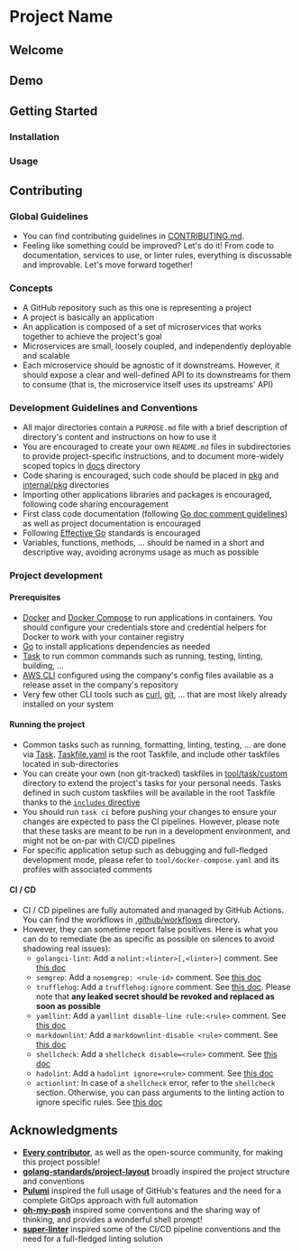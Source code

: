 # Project Name

<!-- Brief description of the project -->

## Welcome

<!-- Project presentation, motivation, and main features -->

## Demo

<!-- If applicable, project demo (video, screenshots, asciicinema, ...) -->

## Getting Started

### Installation

<!-- Prerequisites and installation instructions -->

### Usage

<!-- Basic usage and main commands -->

## Contributing

### Global Guidelines

- You can find contributing guidelines in [CONTRIBUTING.md](/../../../../kemadev/.github/blob/main/.github/CONTRIBUTING.md).
- Feeling like something could be improved? Let's do it! From code to documentation, services to use, or linter rules, everything is discussable and improvable. Let's move forward together!

### Concepts

- A GitHub repository such as this one is representing a project
- A project is basically an application
- An application is composed of a set of microservices that works together to achieve the project's goal
- Microservices are small, loosely coupled, and independently deployable and scalable
- Each microservice should be agnostic of it downstreams. However, it should expose a clear and well-defined API to its downstreams for them to consume (that is, the microservice itself uses its upstreams' API)

### Development Guidelines and Conventions

- All major directories contain a `PURPOSE.md` file with a brief description of directory's content and instructions on how to use it
- You are encouraged to create your own `README.md` files in subdirectories to provide project-specific instructions, and to document more-widely scoped topics in [docs](./doc) directory
- Code sharing is encouraged, such code should be placed in [pkg](pkg) and [internal/pkg](internal/pkg) directories
- Importing other applications libraries and packages is encouraged, following code sharing encouragement
- First class code documentation (following [Go doc comment guidelines](https://go.dev/doc/comment)) as well as project documentation is encouraged
- Following [Effective Go](https://go.dev/doc/effective_go) standards is encouraged
- Variables, functions, methods, ... should be named in a short and descriptive way, avoiding acronyms usage as much as possible

### Project development

#### Prerequisites

- [Docker](https://github.com/docker/cli) and [Docker Compose](https://github.com/docker/compose) to run applications in containers. You should configure your credentials store and credential helpers for Docker to work with your container registry
- [Go](https://github.com/golang/go) to install applications dependencies as needed
- [Task](https://github.com/go-task/task) to run common commands such as running, testing, linting, building, ...
- [AWS CLI](https://github.com/aws/aws-cli) configured using the company's config files available as a release asset in the company's repository
- Very few other CLI tools such as [curl](https://github.com/curl/curl), [git](https://github.com/git/git), ... that are most likely already installed on your system

#### Running the project

- Common tasks such as running, formatting, linting, testing, ... are done via [Task](https://github.com/go-task/task). [Taskfile.yaml](Taskfile.yaml) is the root Taskfile, and include other taskfiles located in sub-directories
- You can create your own (non git-tracked) taskfiles in [tool/task/custom](tool/task/custom) directory to extend the project's tasks for your personal needs. Tasks defined in such custom taskfiles will be available in the root Taskfile thanks to the [`includes` directive](tool/task/Taskfile.yaml#L10)
- You should run `task ci` before pushing your changes to ensure your changes are expected to pass the CI pipelines. However, please note that these tasks are meant to be run in a development environment, and might not be on-par with CI/CD pipelines
- For specific application setup such as debugging and full-fledged development mode, please refer to `tool/docker-compose.yaml` and its profiles with associated comments

#### CI / CD

- CI / CD pipelines are fully automated and managed by GitHub Actions. You can find the workflows in [.github/workflows](.github/workflows) directory.
- However, they can sometime report false positives. Here is what you can do to remediate (be as specific as possible on silences to avoid shadowing real issues):
  - `golangci-lint`: Add a `nolint:<linter>[,<linter>]` comment. See [this doc](https://golangci-lint.run/usage/false-positives/)
  - `semgrep`: Add a `nosemgrep: <rule-id>` comment. See [this doc](https://semgrep.dev/docs/ignoring-files-folders-code)
  - `trufflehog`: Add a `trufflehog:ignore` comment. See [this doc](https://github.com/trufflesecurity/trufflehog/blob/main/README.md#question-faq). Please note that **any leaked secret should be revoked and replaced as soon as possible**
  - `yamllint`: Add a `yamllint disable-line rule:<rule>` comment. See [this doc](https://yamllint.readthedocs.io/en/stable/disable_with_comments.html)
  - `markdownlint`: Add a `markdownlint-disable <rule>` comment. See [this doc](https://github.com/DavidAnson/markdownlint/blob/main/README.md#configuration)
  - `shellcheck`: Add a `shellcheck disable=<rule>` comment. See [this doc](https://github.com/koalaman/shellcheck/wiki/Ignore)
  - `hadolint`: Add a `hadolint ignore=<rule>` comment. See [this doc](https://github.com/hadolint/hadolint/blob/master/README.md#ignoring-rules)
  - `actionlint`: In case of a `shellcheck` error, refer to the `shellcheck` section. Otherwise, you can pass arguments to the linting action to ignore specific rules. See [this doc](https://github.com/rhysd/actionlint/blob/main/docs/usage.md#ignore-some-errors)

## Acknowledgments

- **[Every contributor](/../../graphs/contributors)**, as well as the open-source community, for making this project possible!
- **[golang-standards/project-layout](https://github.com/golang-standards/project-layout)** broadly inspired the project structure and conventions
- **[Pulumi](https://github.com/pulumi)** inspired the full usage of GitHub's features and the need for a complete GitOps approach with full automation
- **[oh-my-posh](https://github.com/jandedobbeleer/oh-my-posh)** inspired some conventions and the sharing way of thinking, and provides a wonderful shell prompt!
- **[super-linter](https://github.com/super-linter/super-linter)** inspired some of the CI/CD pipeline conventions and the need for a full-fledged linting solution
